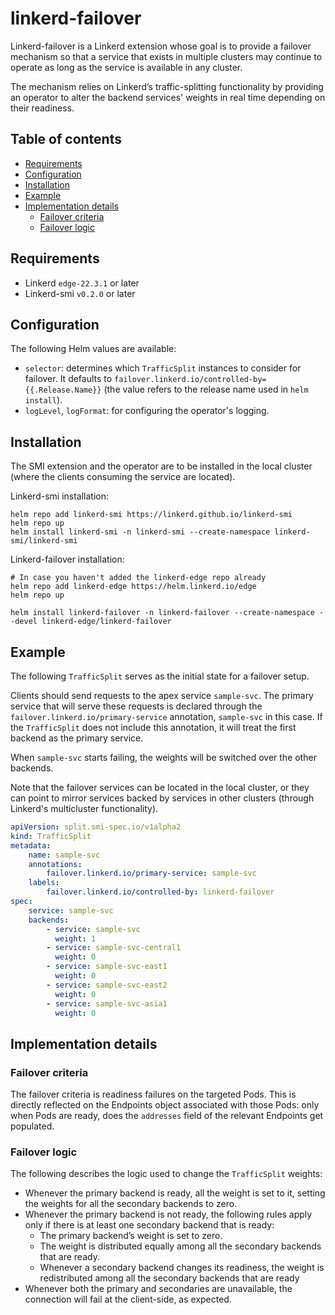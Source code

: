 # linkerd-failover

Linkerd-failover is a Linkerd extension whose goal is to provide a failover
mechanism so that a service that exists in multiple clusters may continue to
operate as long as the service is available in any cluster.

The mechanism relies on Linkerd’s traffic-splitting functionality by providing
an operator to alter the backend services' weights in real time depending on
their readiness.

## Table of contents

- [Requirements](#requirements)
- [Configuration](#configuration)
- [Installation](#installation)
- [Example](#example)
- [Implementation details](#implementation-details)
  - [Failover criteria](#failover-criteria)
  - [Failover logic](#failover-criteria)

## Requirements

- Linkerd `edge-22.3.1` or later
- Linkerd-smi `v0.2.0` or later

## Configuration

The following Helm values are available:

- `selector`: determines which `TrafficSplit` instances to consider for
  failover. It defaults to `failover.linkerd.io/controlled-by={{.Release.Name}}`
  (the value refers to the release name used in `helm install`).
- `logLevel`, `logFormat`: for configuring the operator's logging.

## Installation

The SMI extension and the operator are to be installed in the local cluster
(where the clients consuming the service are located).

Linkerd-smi installation:

```console
helm repo add linkerd-smi https://linkerd.github.io/linkerd-smi
helm repo up
helm install linkerd-smi -n linkerd-smi --create-namespace linkerd-smi/linkerd-smi
```

Linkerd-failover installation:

```console
# In case you haven't added the linkerd-edge repo already
helm repo add linkerd-edge https://helm.linkerd.io/edge
helm repo up

helm install linkerd-failover -n linkerd-failover --create-namespace --devel linkerd-edge/linkerd-failover
```

## Example

The following `TrafficSplit` serves as the initial state for a failover setup.

Clients should send requests to the apex service `sample-svc`. The primary
service that will serve these requests is declared through the
`failover.linkerd.io/primary-service` annotation, `sample-svc` in this case. If
the `TrafficSplit` does not include this annotation, it will treat the first
backend as the primary service.

When `sample-svc` starts failing, the weights will be switched over the other
backends.

Note that the failover services can be located in the local cluster, or they can
point to mirror services backed by services in other clusters (through Linkerd's
multicluster functionality).

```yaml
apiVersion: split.smi-spec.io/v1alpha2
kind: TrafficSplit
metadata:
    name: sample-svc
    annotations:
        failover.linkerd.io/primary-service: sample-svc
    labels:
        failover.linkerd.io/controlled-by: linkerd-failover
spec:
    service: sample-svc
    backends:
        - service: sample-svc
          weight: 1
        - service: sample-svc-central1
          weight: 0
        - service: sample-svc-east1
          weight: 0
        - service: sample-svc-east2
          weight: 0
        - service: sample-svc-asia1
          weight: 0
```

## Implementation details

### Failover criteria

The failover criteria is readiness failures on the targeted Pods. This is
directly reflected on the Endpoints object associated with those Pods: only when
Pods are ready, does the `addresses` field of the relevant Endpoints get
populated.

### Failover logic

The following describes the logic used to change the `TrafficSplit` weights:

- Whenever the primary backend is ready, all the weight is set to it, setting
  the weights for all the secondary backends to zero.
- Whenever the primary backend is not ready, the following rules apply only if
  there is at least one secondary backend that is ready:
  - The primary backend’s weight is set to zero.
  - The weight is distributed equally among all the secondary backends that
    are ready.
  - Whenever a secondary backend changes its readiness, the weight is
    redistributed among all the secondary backends that are ready
- Whenever both the primary and secondaries are unavailable, the connection will
  fail at the client-side, as expected.
